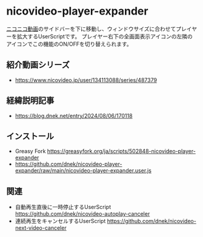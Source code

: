 # nicovideo-player-expander
[ニコニコ動画](https://www.nicovideo.jp/video_top)のサイドバーを下に移動し、ウィンドウサイズに合わせてプレイヤーを拡大するUserScriptです。
プレイヤー右下の全画面表示アイコンの左隣のアイコンでこの機能のON/OFFを切り替えられます。

## 紹介動画シリーズ
- https://www.nicovideo.jp/user/134113088/series/487379

## 経緯説明記事
- https://blog.dnek.net/entry/2024/08/06/170118

## インストール
- Greasy Fork https://greasyfork.org/ja/scripts/502848-nicovideo-player-expander
- https://github.com/dnek/nicovideo-player-expander/raw/main/nicovideo-player-expander.user.js

## 関連
- 自動再生直後に一時停止するUserScript https://github.com/dnek/nicovideo-autoplay-canceler
- 連続再生をキャンセルするUserScript https://github.com/dnek/nicovideo-next-video-canceler
